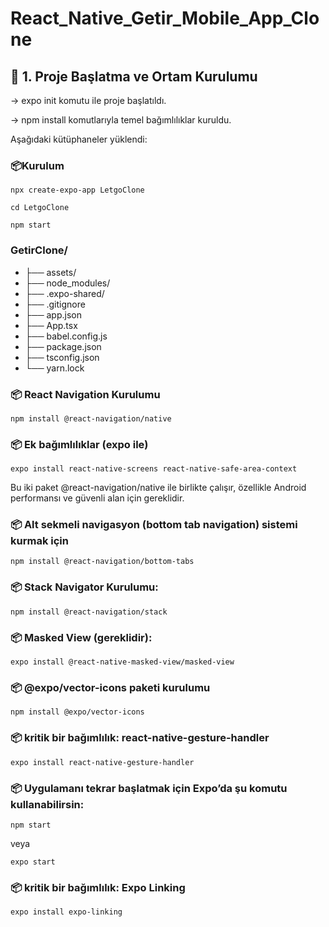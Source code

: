 # React_Native_Getir_Mobile_App_Clone

## 🧩 1. Proje Başlatma ve Ortam Kurulumu
-> expo init komutu ile proje başlatıldı.

-> npm install komutlarıyla temel bağımlılıklar kuruldu.

Aşağıdaki kütüphaneler yüklendi:

### 📦Kurulum
```
npx create-expo-app LetgoClone
```

```
cd LetgoClone
```

```
npm start
```

### GetirClone/
- ├── assets/
- ├── node_modules/
- ├── .expo-shared/
- ├── .gitignore
- ├── app.json
- ├── App.tsx
- ├── babel.config.js
- ├── package.json
- ├── tsconfig.json
- └── yarn.lock

### 📦 React Navigation Kurulumu
```
npm install @react-navigation/native
```

### 📦 Ek bağımlılıklar (expo ile)
```
expo install react-native-screens react-native-safe-area-context
```
Bu iki paket @react-navigation/native ile birlikte çalışır, özellikle Android performansı ve güvenli alan için gereklidir.

### 📦 Alt sekmeli navigasyon (bottom tab navigation) sistemi kurmak için 
```
npm install @react-navigation/bottom-tabs
```
### 📦 Stack Navigator Kurulumu:
```
npm install @react-navigation/stack
```
### 📦 Masked View (gereklidir):
```
expo install @react-native-masked-view/masked-view
```

### 📦 @expo/vector-icons paketi kurulumu
```
npm install @expo/vector-icons
```
### 📦 kritik bir bağımlılık: react-native-gesture-handler
```
expo install react-native-gesture-handler
```

### 📦 Uygulamanı tekrar başlatmak için Expo’da şu komutu kullanabilirsin:
```
npm start
```
veya
```
expo start
```

### 📦 kritik bir bağımlılık: Expo Linking
```
expo install expo-linking
```

